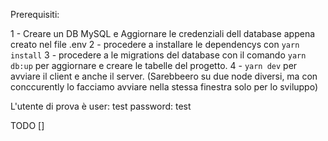 

Prerequisiti:

1 - Creare un DB MySQL e Aggiornare le credenziali dell database appena creato nel file .env 
2 - procedere a installare le dependencys con `yarn install`
3 - procedere a le migrations del database con il comando `yarn db:up` per aggiornare e creare le tabelle del progetto. 
4 - `yarn dev` per avviare il client e anche il server.  (Sarebbeero su due node diversi, ma con conccurently lo facciamo avviare nella stessa finestra solo per lo sviluppo)

L'utente di prova è    user:  test   password: test 



TODO
[]